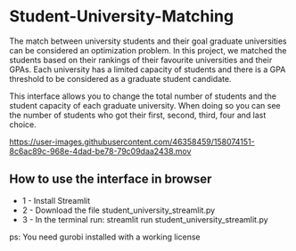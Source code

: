 # Student-University-Matching

The match between university students and their goal graduate universities can be considered an optimization problem. In this project, we matched the students based on their rankings of their favourite universities and their GPAs. Each university has a limited capacity of students and there is a GPA threshold to be considered as a graduate student candidate. 

This interface allows you to change the total number of students and the student capacity of each graduate university. When doing so you can see the number of students who got their first, second, third, four and last choice.


https://user-images.githubusercontent.com/46358459/158074151-8c6ac89c-968e-4dad-be78-79c09daa2438.mov

## How to use the interface in browser

* 1 - Install Streamlit
* 2 - Download the file student_university_streamlit.py
* 3 - In the terminal run: streamlit run student_university_streamlit.py

ps: You need gurobi installed with a working license
